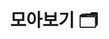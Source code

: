 ---
layout: "collection"
searchHidden: true
title: "모아보기 🗂️"
description: "공부하면서 정리한 것들 모아보기. 📒"
url: "/collection/"
summary: collection
useTag: false # true면 아래 무시
menu:
  - title: "📄 Effective Java 3/E"
    description: "Effective Java 3/E을 학습하면서 정리한 내용입니다."
    url: "/tags/effective-java-3/e/"
  - title: "📄 JPA"
    description: "JAP를 학습하면서 정리한 내용입니다."
    url: "/tags/jpa/"
---